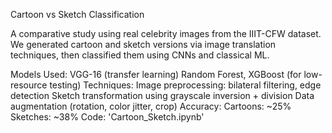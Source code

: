 Cartoon vs Sketch Classification

A comparative study using real celebrity images from the IIIT-CFW dataset. We generated cartoon and sketch versions via image translation techniques, then classified them using CNNs and classical ML.

Models Used:
VGG-16 (transfer learning)
Random Forest, XGBoost (for low-resource testing)
Techniques:
Image preprocessing: bilateral filtering, edge detection
Sketch transformation using grayscale inversion + division
Data augmentation (rotation, color jitter, crop)
Accuracy:
Cartoons: ~25%
Sketches: ~38% Code: 'Cartoon_Sketch.ipynb'
